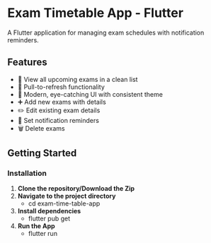 # Exam Timetable App - Flutter

A Flutter application for managing exam schedules with notification reminders.

## Features

- 📅 View all upcoming exams in a clean list
- 🔄 Pull-to-refresh functionality
- 🎨 Modern, eye-catching UI with consistent theme
- ➕ Add new exams with details
- ✏️ Edit existing exam details
- 🔔 Set notification reminders
- 🗑️ Delete exams

## Getting Started

### Installation

1. **Clone the repository/Download the Zip**
2. **Navigate to the project directory**
   - cd exam-time-table-app
4. **Install dependencies**
   - flutter pub get
5. **Run the App**
     - flutter run
   

